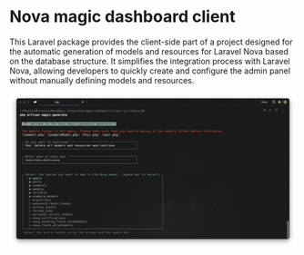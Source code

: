 # Nova magic dashboard client

This Laravel package provides the client-side part of a project designed for the automatic generation of models and resources for Laravel Nova based on the database structure. It simplifies the integration process with Laravel Nova, allowing developers to quickly create and configure the admin panel without manually defining models and resources.

![Image alt](https://github.com/qoonmax/nova-magic-dashboard-client/blob/main/cover.png)
